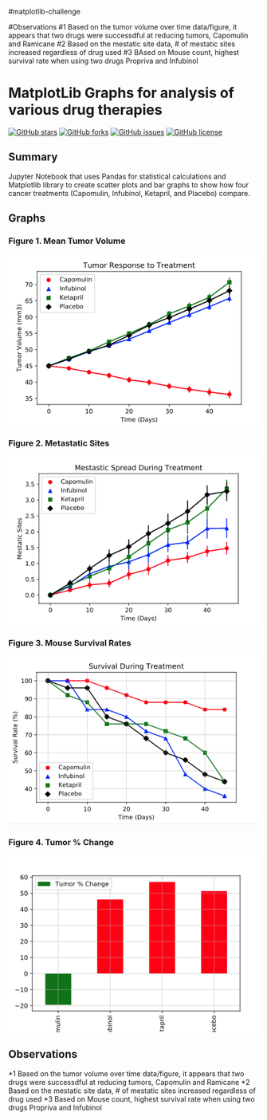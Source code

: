 #matplotlib-challenge

#Observations
#1 Based on the tumor volume over time data/figure, it appears that two drugs were successdful at reducing tumors, Capomulin and Ramicane
#2 Based on the mestatic site data, # of mestatic sites increased regardless of drug used
#3 BAsed on Mouse count, highest survival rate when using two drugs Propriva and Infubinol

# MatplotLib Graphs for analysis of various drug therapies
<a href="https://github.com/msfa12th/matplotlib-updated-challenge/stargazers"><img alt="GitHub stars" src="https://img.shields.io/github/stars/msfa12th/matplotlib-updated-challenge?color=blue"></a>
<a href="https://github.com/msfa12th/matplotlib-updated-challenge/network"><img alt="GitHub forks" src="https://img.shields.io/github/forks/msfa12th/matplotlib-updated-challenge?color=pink"></a>
<a href="https://github.com/msfa12th/matplotlib-updated-challenge/issues"><img alt="GitHub issues" src="https://img.shields.io/github/issues/msfa12th/matplotlib-updated-challenge"></a>
<a href="https://github.com/msfa12th/matplotlib-updated-challenge"><img alt="GitHub license" src="https://img.shields.io/github/license/msfa12th/matplotlib-updated-challenge?color=purple"></a>

## Summary
Jupyter Notebook that uses Pandas for statistical calculations and Matplotlib library to create scatter plots and bar graphs to show how four cancer treatments (Capomulin, Infubinol, Ketapril, and Placebo) compare.


## Graphs
### Figure 1. Mean Tumor Volume
![figure 1 - Mean Tumor Volume](images/fig1_MeanTumorVolume.png)

### Figure 2. Metastatic Sites
![figure 2 - Metastatic Sites](images/fig2-MetastaticSites.png)

### Figure 3. Mouse Survival Rates
![figure 3 - Mouse Survival Rate](images/fig3-MouseSurvivalRate.png)

### Figure 4. Tumor % Change
![figure 4 - Tumor % Change](images/fig4-TumorPctChange.png)

## Observations
*1 Based on the tumor volume over time data/figure, it appears that two drugs were successdful at reducing tumors, Capomulin and Ramicane
*2 Based on the mestatic site data, # of mestatic sites increased regardless of drug used
*3 Based on Mouse count, highest survival rate when using two drugs Propriva and Infubinol
